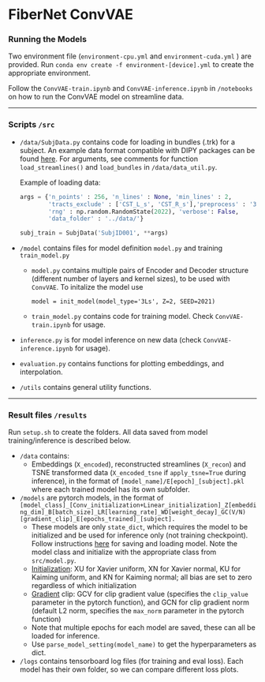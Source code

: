 # FiberNet ConvVAE

### Running the Models

Two environment file (`environment-cpu.yml` and `environment-cuda.yml` ) are provided. Run `conda env create -f environment-[device].yml` to create the appropriate environment.

Follow the `ConvVAE-train.ipynb` and `ConvVAE-inference.ipynb` in `/notebooks` on how to run the ConvVAE model on streamline data.

---

### Scripts `/src`

- `/data/SubjData.py` contains code for loading in bundles (.trk) for a subject. An example data format compatible with DIPY packages can be found [here](https://github.com/dipy/dipy/blob/master/doc/interfaces/buan_flow.rst). For arguments, see comments for function `load_streamlines()` and `load_bundles` in `/data/data_util.py`.

	Example of loading data:

	```python
	args = {'n_points' : 256, 'n_lines' : None, 'min_lines' : 2, 
	        'tracts_exclude' : ['CST_L_s', 'CST_R_s'],'preprocess' : '3d', 
	        'rng' : np.random.RandomState(2022), 'verbose': False, 
	        'data_folder' : '../data/'}
	
	subj_train = SubjData('SubjID001', **args)
	```

- `/model` contains files for model definition `model.py` and training `train_model.py` 

	- `model.py` contains multiple pairs of Encoder and Decoder structure (different number of layers and kernel sizes), to be used with `ConvVAE`. To initalize the model use

		```
		model = init_model(model_type='3Ls', Z=2, SEED=2021)
		```

	- `train_model.py` contains code for training model. Check `ConvVAE-train.ipynb` for usage.

- `inference.py` is for model inference on new data (check `ConvVAE-inference.ipynb` for usage).

- `evaluation.py` contains functions for plotting embeddings, and interpolation.

- `/utils` contains general utility functions.

---

### Result files `/results`

Run `setup.sh` to create the folders. All data saved from model training/inference is described below.

- `/data` contains:
	- Embeddings (`X_encoded`), reconstructed streamlines (`X_recon`) and TSNE transformed data (`X_encoded_tsne` if `apply_tsne=True` during inference), in the format of `[model_name]/E[epoch]_[subject].pkl` where each trained model has its own subfolder.
- `/models` are pytorch models, in the format of `[model_class]_[Conv_initialization+Linear_initialization]_Z[embedding_dim]_B[batch_size]_LR[learning_rate]_WD[weight_decay]_GC(V/N)[gradient_clip]_E[epochs_trained]_[subject].` 
	- These models are only `state_dict`, which requires the model to be initialized and be used for inference only (not training checkpoint). Follow instructions [here](https://pytorch.org/tutorials/beginner/saving_loading_models.html#saving-loading-model-for-inference) for saving and loading model. Note the model class and initialize with the appropriate class from `src/model.py`.
	- <u>Initialization</u>: XU for Xavier uniform, XN for Xavier normal, KU for Kaiming uniform, and KN for Kaiming normal; all bias are set to zero regardless of which initialization
	- <u>Gradient</u> clip: GCV for clip gradient value (specifies the `clip_value` parameter in the pytorch function), and GCN for clip gradient norm (default L2 norm, specifies the `max_norm` parameter in the pytorch function)
	- Note that multiple epochs for each model are saved, these can all be loaded for inference.
	- Use `parse_model_setting(model_name)` to get the hyperparameters as dict.
- `/logs` contains tensorboard log files (for training and eval loss). Each model has their own folder, so we can compare different loss plots.
